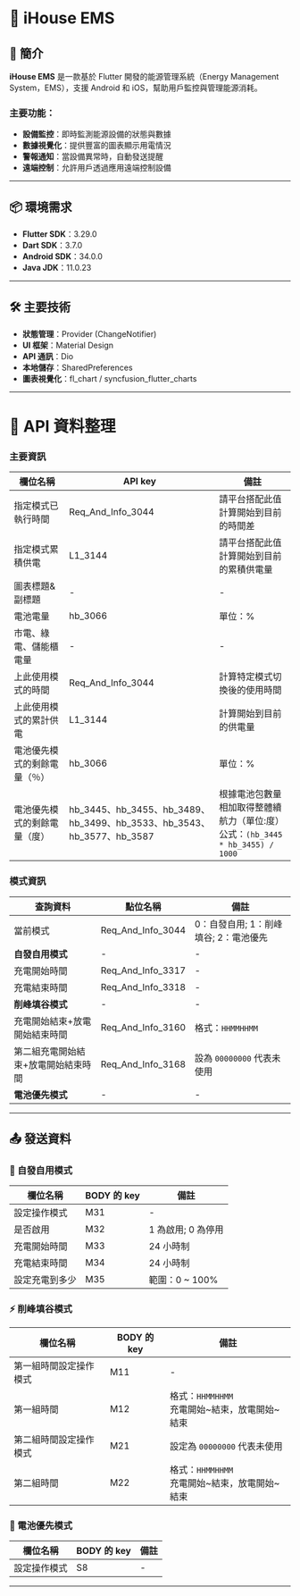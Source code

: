 # 📱 iHouse EMS

## 🚀 簡介
**iHouse EMS** 是一款基於 Flutter 開發的能源管理系統（Energy Management System，EMS），支援 Android 和 iOS，幫助用戶監控與管理能源消耗。

### 主要功能：
- **設備監控**：即時監測能源設備的狀態與數據
- **數據視覺化**：提供豐富的圖表顯示用電情況
- **警報通知**：當設備異常時，自動發送提醒
- **遠端控制**：允許用戶透過應用遠端控制設備

---

## 📦 環境需求
- **Flutter SDK**：3.29.0
- **Dart SDK**：3.7.0
- **Android SDK**：34.0.0
- **Java JDK**：11.0.23

---

## 🛠️ 主要技術
- **狀態管理**：Provider (ChangeNotifier)
- **UI 框架**：Material Design
- **API 通訊**：Dio
- **本地儲存**：SharedPreferences
- **圖表視覺化**：fl_chart / syncfusion_flutter_charts

---

# 📡 API 資料整理

### 主要資訊
| 欄位名稱 | API key | 備註 | 
| --- | --- | --- | 
| 指定模式已執行時間 | Req_And_Info_3044 | 請平台搭配此值計算開始到目前的時間差 | 
| 指定模式累積供電 | L1_3144 | 請平台搭配此值計算開始到目前的累積供電量 | 
| 圖表標題&副標題 | - | - | 
| 電池電量 | hb_3066 | 單位：% | 
| 市電、綠電、儲能櫃電量 | - | - | 
| 上此使用模式的時間 | Req_And_Info_3044 | 計算特定模式切換後的使用時間 | 
| 上此使用模式的累計供電 | L1_3144 | 計算開始到目前的供電量 | 
| 電池優先模式的剩餘電量（％） | hb_3066 | 單位：% | 
| 電池優先模式的剩餘電量（度） | hb_3445、hb_3455、hb_3489、hb_3499、hb_3533、hb_3543、hb_3577、hb_3587 | 根據電池包數量相加取得整體續航力（單位:度）<br>公式：`(hb_3445 * hb_3455) / 1000` | 

### 模式資訊
| **查詢資料** | 點位名稱 | 備註 | 
| --- | --- | --- | 
| 當前模式 | Req_And_Info_3044 | 0：自發自用; 1：削峰填谷; 2：電池優先 | 
| **自發自用模式** | - | - | 
| 充電開始時間 | Req_And_Info_3317 | - | 
| 充電結束時間 | Req_And_Info_3318 | - | 
| **削峰填谷模式** | - | - | 
| 充電開始結束+放電開始結束時間 | Req_And_Info_3160 | 格式：`HHMMHHMM` | 
| 第二組充電開始結束+放電開始結束時間 | Req_And_Info_3168 | 設為 `00000000` 代表未使用 | 
| **電池優先模式** | - | - | 

---

## 📤 發送資料

### 🔌 自發自用模式
| 欄位名稱 | BODY 的 key | 備註 | 
| --- | --- | --- | 
| 設定操作模式 | M31 | - | 
| 是否啟用 | M32 | 1 為啟用; 0 為停用 | 
| 充電開始時間 | M33 | 24 小時制 | 
| 充電結束時間 | M34 | 24 小時制 | 
| 設定充電到多少 | M35 | 範圍：0 ~ 100% | 

### ⚡ 削峰填谷模式
| 欄位名稱 | BODY 的 key | 備註 | 
| --- | --- | --- | 
| 第一組時間設定操作模式 | M11 | - | 
| 第一組時間 | M12 | 格式：`HHMMHHMM`<br>充電開始~結束，放電開始~結束 | 
| 第二組時間設定操作模式 | M21 | 設定為 `00000000` 代表未使用 | 
| 第二組時間 | M22 | 格式：`HHMMHHMM`<br>充電開始~結束，放電開始~結束 | 

### 🔋 電池優先模式
| 欄位名稱 | BODY 的 key | 備註 | 
| --- | --- | --- | 
| 設定操作模式 | S8 | - | 

---